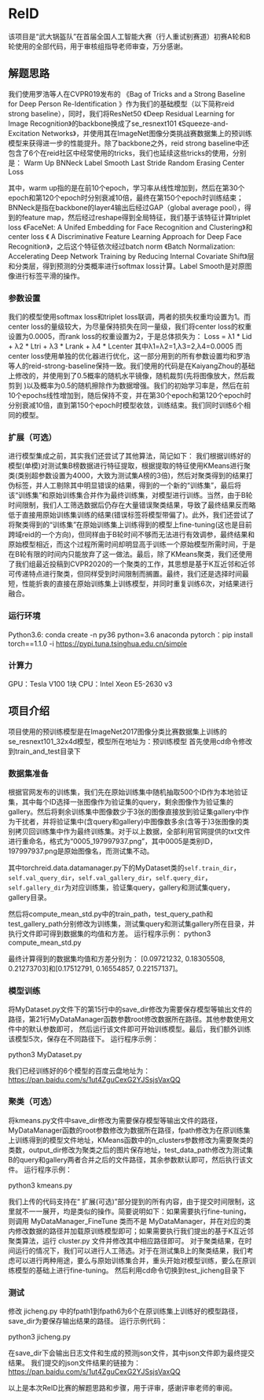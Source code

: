 # ReID
 
该项目是“武大锅盔队”在首届全国人工智能大赛（行人重试别赛道）初赛A轮和B轮使用的全部代码，用于审核组指导老师审查，万分感谢。

## 解题思路
我们使用罗浩等人在CVPR019发布的 《Bag of Tricks and a Strong Baseline for Deep Person Re-Identification 》作为我们的基础模型（以下简称reid strong baseline），同时，我们将ResNet50 《Deep Residual Learning for Image Recognition》的backbone换成了se_resnext101 《Squeeze-and-Excitation Networks》，并使用其在ImageNet图像分类挑战赛数据集上的预训练模型来获得进一步的性能提升。除了backbone之外，reid strong baseline中还包含了6个在reid社区中经常使用的tricks，我们也延续这些tricks的使用，分别是：
Warm Up
BNNeck
Label Smooth
Last Stride
Random Erasing
Center Loss

其中，warm up指的是在前10个epoch，学习率从线性增加到，然后在第30个epoch和第120个epoch时分别衰减10倍，最终在第150个epoch时训练结束；BNNeck是指在backbone的layer4输出后经过GAP（global average pool），得到的feature map，然后经过reshape得到全局特征，我们基于该特征计算triplet loss 《FaceNet: A Unifed Embedding for Face Recognition and Clustering》和center loss 《 A Discriminative Feature Learning Approach for Deep Face Recognition》，之后这个特征依次经过batch norm 《Batch Normalization: Accelerating Deep Network Training by Reducing Internal Covariate Shift》层和分类层，得到预测的分类概率进行softmax loss计算。Label Smooth是对原图像进行标签平滑的操作。

### 参数设置
我们的模型使用softmax loss和triplet loss联调，两者的损失权重均设置为1。而center loss的量级较大，为尽量保持损失在同一量级，我们将center loss的权重设置为0.0005，而rank loss的权重设置为2，于是总体损失为：
Loss = λ1 * Lid + λ2 * Ltri + λ3 * Lrank + λ4 * Lcenter
其中λ1=λ2=1,λ3=2,λ4=0.0005 而center loss使用单独的优化器进行优化，这一部分用到的所有参数设置均和罗浩等人的reid-strong-baseline保持一致。我们使用的代码是在KaiyangZhou的基础上修改的，并使用到了0.5概率的随机水平镜像，随机裁剪(先将图像放大，然后裁剪到 )以及概率为0.5的随机擦除作为数据增强。我们的初始学习率是，然后在前10个epochs线性增加到，随后保持不变，并在第30个epoch和第120个epoch时分别衰减10倍，直到第150个epoch时模型收敛，训练结束。我们同时训练6个相同的模型。

### 扩展（可选）
进行模型集成之前，其实我们还尝试了其他算法，简记如下： 我们根据训练好的模型(单模)对测试集B榜数据进行特征提取，根据提取的特征使用KMeans进行聚类(类别超参数设置为4000，大致为测试集A榜的3倍)，然后对聚类得到的结果打伪标签，并人工剔除其中明显错误的结果，得到的一个新的“训练集”，最后将该“训练集”和原始训练集合并作为最终训练集，对模型进行训练。当然，由于B轮时间限制，我们人工筛选数据后仍存在大量错误聚类结果，导致了最终结果反而略低于直接用原始训练集训练的结果(错误标签将模型带偏了)。此外，我们还尝试了将聚类得到的“训练集”在原始训练集上训练得到的模型上fine-tuning(这也是目前跨域reid的一个方向)，但同样由于B轮时间不够而无法进行有效调参，最终结果和原始模型相近，而这个过程所需时间却明显高于训练一个原始模型所需时间，于是在B轮有限的时间内只能放弃了这一做法。最后，除了KMeans聚类，我们还使用了我们组最近投稿到CVPR2020的一个聚类的工作，其思想是基于K互近邻和近邻可传递特点进行聚类，但同样受到时间限制而搁置。最终，我们还是选择时间最短，性能折衷的直接在原始训练集上训练模型，并同时重复训练6次，对结果进行融合。

### 运行环境
Python3.6: conda create -n py36 python=3.6 anaconda
pytorch：pip install torch==1.1.0 -i https://pypi.tuna.tsinghua.edu.cn/simple

### 计算力
GPU：Tesla V100 1块
CPU：Intel Xeon E5-2630 v3


## 项目介绍
项目使用的预训练模型是在ImageNet2017图像分类比赛数据集上训练的se_resnext101_32x4d模型，模型所在地址为：预训练模型
首先使用cd命令修改到train_and_test目录下

### 数据集准备
根据官网发布的训练集，我们先在原始训练集中随机抽取500个ID作为本地验证集，其中每个ID选择一张图像作为验证集的query，剩余图像作为验证集的gallery。然后将剩余训练集中图像数少于3张的图像直接放到验证集gallery中作为干扰者，并将验证集中(含query和gallery)中图像数多余(含等于)3张图像的类别拷贝回训练集中作为最终训练集。对于以上数据，全部利用官网提供的txt文件进行重命名，格式为“0005_197997937.png”，其中0005是类别ID，197997937.png是原始图像名，而测试集不动。

其中torchreid.data.datamanager.py下的MyDataset类的`self.train_dir`，`self.val_query_dir`，`self.val_gallery_dir`，`self.query_dir`，`self.gallery_dir`为对应训练集，验证集query，gallery和测试集query，gallery目录。



然后将compute_mean_std.py中的train_path，test_query_path和test_gallery_path分别修改为训练集，测试集query和测试集gallery所在目录，并执行文件即可得到数据集的均值和方差。 运行程序示例：
python3 compute_mean_std.py

最终计算得到的数据集均值和方差分别为：
[0.09721232, 0.18305508, 0.21273703]和[0.17512791, 0.16554857, 0.22157137]。

### 模型训练

将MyDataset.py文件下的第15行中的save_dir修改为需要保存模型等输出文件的路径，第21行MyDataManager函数参数root修改数据所在路径。其他参数使用文件中的默认参数即可， 然后运行该文件即可开始训练模型。最后，我们额外训练该模型5次，保存在不同路径下。 运行程序示例：

python3 MyDataset.py

我们已经训练好的6个模型的百度云盘地址为： https://pan.baidu.com/s/1ut4ZguCexG2YJSsjsVaxQQ


### 聚类（可选）
将kmeans.py文件中save_dir修改为需要保存模型等输出文件的路径，MyDataManager函数的root参数修改为数据所在路径，fpath修改为在原训练集上训练得到的模型文件地址，KMeans函数中的n_clusters参数修改为需要聚类的类数，output_dir修改为聚类之后的图片保存地址，test_data_path修改为测试集B的query和gallery两者合并之后的文件路径，其余参数默认即可，然后执行该文件。 运行程序示例：

python3 kmeans.py

我们上传的代码支持在“ 扩展(可选)”部分提到的所有内容，由于提交时间限制，这里就不一一展开，均是类似的操作。简要说明如下：如果需要执行fine-tuning，则调用 MyDataManager_FineTune 类而不是 MyDataManager，并在对应的类内修改数据的路径并加载原训练模型即可；如果需要执行我们提出的基于K互近邻聚类算法，运行 cluster.py 文件并修改其中相应路径即可。
对于聚类结果，在时间运行的情况下，我们可以进行人工筛选。对于在测试集B上的聚类结果，我们考虑可以进行两种用途，要么与原始训练集合并，重头开始对模型训练，要么在原训练模型的基础上进行fine-tuning。
然后利用cd命令切换到test_jicheng目录下

### 测试

修改 jicheng.py 中的fpath1到fpath6为6个在原训练集上训练好的模型路径，save_dir为要保存输出结果的路径。 运行示例代码：

python3 jicheng.py

在save_dir下会输出日志文件和生成的预测json文件，其中json文件即为最终提交结果。 我们提交的json文件结果的链接为：https://pan.baidu.com/s/1ut4ZguCexG2YJSsjsVaxQQ



以上是本次ReID比赛的解题思路和步骤，用于评审，感谢评审老师的审阅。
